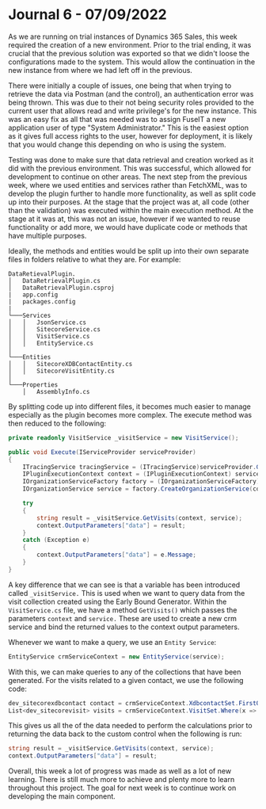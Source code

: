 # Journal 6 - 07/09/2022

As we are running on trial instances of Dynamics 365 Sales, this week required the creation of a new environment. Prior to the trial ending, it was crucial that the previous solution was exported so that we didn't loose the configurations made to the system. This would allow the continuation in the new instance from where we had left off in the previous. 

There were initially a couple of issues, one being that when trying to retrieve the data via Postman (and the control), an authentication error was being thrown. This was due to their not being security roles provided to the current user that allows read and write privilege's for the new instance. This was an easy fix as all that was needed was to assign FuseIT a new application user of type "System Administrator." This is the easiest option as it gives full access rights to the user, however for deployment, it is likely that you would change this depending on who is using the system.

Testing was done to make sure that data retrieval and creation worked as it did with the previous environment. This was successful, which allowed for development to continue on other areas. The next step from the previous week, where we used entities and services rather than FetchXML, was to develop the plugin further to handle more functionality, as well as split code up into their purposes. At the stage that the project was at, all code (other than the validation) was executed within the main execution method. At the stage at it was at, this was not an issue, however if we wanted to reuse functionality or add more, we would have duplicate code or methods that have multiple purposes. 

Ideally, the methods and entities would be split up into their own separate files in folders relative to what they are. For example:

```spreadsheet
DataRetievalPlugin.
│   DataRetrievalPlugin.cs   
│   DataRetrievalPlugin.csproj
|   app.config
|   packages.config
|
└───Services
│   │   JsonService.cs
│   │   SitecoreService.cs
│   │   VisitService.cs
│   │   EntityService.cs
│
└───Entities
│   │   SitecoreXDBContactEntity.cs
│   │   SitecoreVisitEntity.cs
│   
└───Properties
    │   AssemblyInfo.cs
```

By splitting code up into different files, it becomes much easier to manage especially as the plugin becomes more complex. The execute method was then reduced to the following:

```c#
private readonly VisitService _visitService = new VisitService();

public void Execute(IServiceProvider serviceProvider)
{
    ITracingService tracingService = (ITracingService)serviceProvider.GetService(typeof(ITracingService));
    IPluginExecutionContext context = (IPluginExecutionContext) serviceProvider.GetService(typeof(IPluginExecutionContext));
    IOrganizationServiceFactory factory = (IOrganizationServiceFactory)serviceProvider.GetService(typeof(IOrganizationServiceFactory));
    IOrganizationService service = factory.CreateOrganizationService(context.InitiatingUserId);

    try
    {
    	string result = _visitService.GetVisits(context, service);
    	context.OutputParameters["data"] = result;
    }
    catch (Exception e)
    {
    	context.OutputParameters["data"] = e.Message;
    }
}	
```

A key difference that we can see is that a variable has been introduced called `_visitService.` This is used when we want to query data from the visit collection created using the Early Bound Generator. Within the `VisitService.cs` file, we have a method `GetVisits()` which passes the parameters `context` and `service.` These are used to create a new crm service and bind the returned values to the context output parameters.

Whenever we want to make a query, we use an `Entity Service`: 

```c#
EntityService crmServiceContext = new EntityService(service);
```

With this, we can make queries to any of the collections that have been generated. For the visits related to a given contact, we use the following code:

```c#
dev_sitecorexdbcontact contact = crmServiceContext.XdbcontactSet.FirstOrDefault(x => x.dev_leadid.Id == new Guid(leadId));
List<dev_sitecorevisit> visits = crmServiceContext.VisitSet.Where(x => x.dev_xdbcontactid.Id == contact.Id).ToList();
```

This gives us all the of the data needed to perform the calculations prior to returning the data back to the custom control when the following is run:

```c#
string result = _visitService.GetVisits(context, service);
context.OutputParameters["data"] = result;
```

Overall, this week a lot of progress was made as well as a lot of new learning. There is still much more to achieve and plenty more to learn throughout this project. The goal for next week is to continue work on developing the main component.
